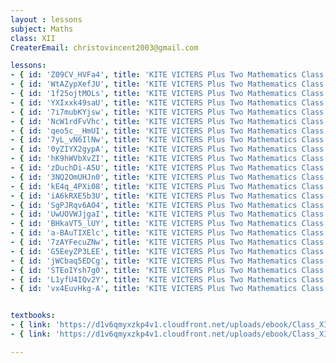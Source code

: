 ```yaml
--- 
layout : lessons 
subject: Maths
class: XII
CreaterEmail: christovincent2003@gmail.com

lessons:
- { id: 'Z09CV_HVFa4', title: 'KITE VICTERS Plus Two Mathematics Class 01(First Bell-ഫസ്റ്റ് ബെല്‍)' }
- { id: 'WtAZypXefJU', title: 'KITE VICTERS Plus Two Mathematics Class 02(First Bell-ഫസ്റ്റ് ബെല്‍)' }
- { id: '1f25ojtMOLs', title: 'KITE VICTERS Plus Two Mathematics Class 03(First Bell-ഫസ്റ്റ് ബെല്‍)' }
- { id: 'YXIxxk49saU', title: 'KITE VICTERS Plus Two Mathematics Class 04(First Bell-ഫസ്റ്റ് ബെല്‍)' }
- { id: '7i7mubKYjsw', title: 'KITE VICTERS Plus Two Mathematics Class 05(First Bell-ഫസ്റ്റ് ബെല്‍)' }
- { id: 'NcW1rdFvVhc', title: 'KITE VICTERS Plus Two Mathematics Class 06(First Bell-ഫസ്റ്റ് ബെല്‍)' }
- { id: 'qeo5c__HmUI', title: 'KITE VICTERS Plus Two Mathematics Class 07(First Bell-ഫസ്റ്റ് ബെല്‍)' }
- { id: '7yL_vN6IlNw', title: 'KITE VICTERS Plus Two Mathematics Class 08(First Bell-ഫസ്റ്റ് ബെല്‍)' }
- { id: '0yZIYX2gypA', title: 'KITE VICTERS Plus Two Mathematics Class 09(First Bell-ഫസ്റ്റ് ബെല്‍)' }
- { id: 'hK9hWVbXvZI', title: 'KITE VICTERS Plus Two Mathematics Class 10(First Bell-ഫസ്റ്റ് ബെല്‍)' }
- { id: 'zDuchDi-A5U', title: 'KITE VICTERS Plus Two Mathematics Class 11(First Bell-ഫസ്റ്റ് ബെല്‍)' }
- { id: '3NQ2OmUHJn0', title: 'KITE VICTERS Plus Two Mathematics Class 12(First Bell-ഫസ്റ്റ് ബെല്‍)' }
- { id: 'kE4q_4PXi08', title: 'KITE VICTERS Plus Two Mathematics Class 13(First Bell-ഫസ്റ്റ് ബെല്‍)' }
- { id: 'iA6kRXE5b3U', title: 'KITE VICTERS Plus Two Mathematics Class 14(First Bell-ഫസ്റ്റ് ബെല്‍)' }
- { id: 'SgPJRqv6AO4', title: 'KITE VICTERS Plus Two Mathematics Class 15(First Bell-ഫസ്റ്റ് ബെല്‍)' }
- { id: 'UwUOVWJjgaI', title: 'KITE VICTERS Plus Two Mathematics Class 16(First Bell-ഫസ്റ്റ് ബെല്‍)' }
- { id: 'BHkaVT5_lUY', title: 'KITE VICTERS Plus Two Mathematics Class 17(First Bell-ഫസ്റ്റ് ബെല്‍)' }
- { id: 'a-BAuTIXElc', title: 'KITE VICTERS Plus Two Mathematics Class 18(First Bell-ഫസ്റ്റ് ബെല്‍)' }
- { id: '7zAYFecuZNw', title: 'KITE VICTERS Plus Two Mathematics Class 19(First Bell-ഫസ്റ്റ് ബെല്‍)' }
- { id: 'G5EeyZP3LEE', title: 'KITE VICTERS Plus Two Mathematics Class 20(First Bell-ഫസ്റ്റ് ബെല്‍)' }
- { id: 'jWCbaq5EDCg', title: 'KITE VICTERS Plus Two Mathematics Class 21(First Bell-ഫസ്റ്റ് ബെല്‍)' }
- { id: 'STEoIYsh7g0', title: 'KITE VICTERS Plus Two Mathematics Class 22(First Bell-ഫസ്റ്റ് ബെല്‍)' }
- { id: 'L1yfU4IQv2Y', title: 'KITE VICTERS Plus Two Mathematics Class 23(First Bell-ഫസ്റ്റ് ബെല്‍)' }
- { id: 'vx4EuvHkg-A', title: 'KITE VICTERS Plus Two Mathematics Class 23(First Bell-ഫസ്റ്റ് ബെല്‍)' }


textbooks:
- { link: 'https://d1v6qmyxzkp4v1.cloudfront.net/uploads/ebook/Class_XII/Mathematics/Mathematics_2.pdf', title: 'Maths Part -2' , medium: 'English' }
- { link: 'https://d1v6qmyxzkp4v1.cloudfront.net/uploads/ebook/Class_XII/Mathematics/Mathematics.pdf', title: 'Maths Part -1' , medium: 'English' }

---
```

